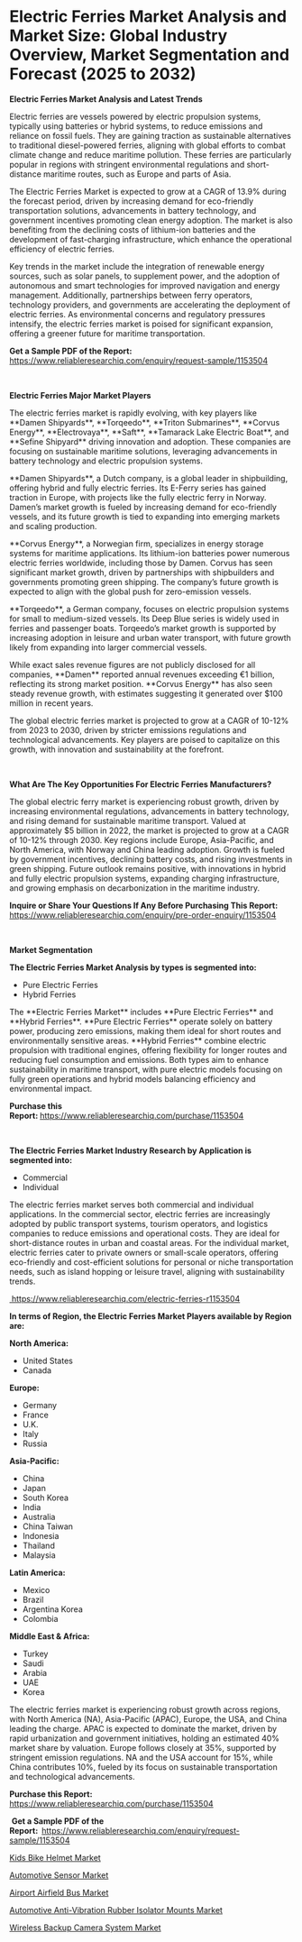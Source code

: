 <p><h1>Electric Ferries Market Analysis and Market Size: Global Industry Overview, Market Segmentation and Forecast (2025 to 2032)</h1></p><p><strong>Electric Ferries Market Analysis and Latest Trends</strong></p>
<p><p>Electric ferries are vessels powered by electric propulsion systems, typically using batteries or hybrid systems, to reduce emissions and reliance on fossil fuels. They are gaining traction as sustainable alternatives to traditional diesel-powered ferries, aligning with global efforts to combat climate change and reduce maritime pollution. These ferries are particularly popular in regions with stringent environmental regulations and short-distance maritime routes, such as Europe and parts of Asia.</p><p>The Electric Ferries Market is expected to grow at a CAGR of 13.9% during the forecast period, driven by increasing demand for eco-friendly transportation solutions, advancements in battery technology, and government incentives promoting clean energy adoption. The market is also benefiting from the declining costs of lithium-ion batteries and the development of fast-charging infrastructure, which enhance the operational efficiency of electric ferries.</p><p>Key trends in the market include the integration of renewable energy sources, such as solar panels, to supplement power, and the adoption of autonomous and smart technologies for improved navigation and energy management. Additionally, partnerships between ferry operators, technology providers, and governments are accelerating the deployment of electric ferries. As environmental concerns and regulatory pressures intensify, the electric ferries market is poised for significant expansion, offering a greener future for maritime transportation.</p></p>
<p><strong>Get a Sample PDF of the Report:&nbsp;</strong> <a href="https://www.reliableresearchiq.com/enquiry/request-sample/1153504?utm_campaign=1159&utm_medium=2&utm_source=Github&utm_content=ia&utm_term=22012025&utm_id=electric-ferries">https://www.reliableresearchiq.com/enquiry/request-sample/1153504</a></p>
<p>&nbsp;</p>
<p><strong>Electric Ferries Major Market Players</strong></p>
<p><p>The electric ferries market is rapidly evolving, with key players like **Damen Shipyards**, **Torqeedo**, **Triton Submarines**, **Corvus Energy**, **Electrovaya**, **Saft**, **Tamarack Lake Electric Boat**, and **Sefine Shipyard** driving innovation and adoption. These companies are focusing on sustainable maritime solutions, leveraging advancements in battery technology and electric propulsion systems.</p><p>**Damen Shipyards**, a Dutch company, is a global leader in shipbuilding, offering hybrid and fully electric ferries. Its E-Ferry series has gained traction in Europe, with projects like the fully electric ferry in Norway. Damen’s market growth is fueled by increasing demand for eco-friendly vessels, and its future growth is tied to expanding into emerging markets and scaling production.</p><p>**Corvus Energy**, a Norwegian firm, specializes in energy storage systems for maritime applications. Its lithium-ion batteries power numerous electric ferries worldwide, including those by Damen. Corvus has seen significant market growth, driven by partnerships with shipbuilders and governments promoting green shipping. The company’s future growth is expected to align with the global push for zero-emission vessels.</p><p>**Torqeedo**, a German company, focuses on electric propulsion systems for small to medium-sized vessels. Its Deep Blue series is widely used in ferries and passenger boats. Torqeedo’s market growth is supported by increasing adoption in leisure and urban water transport, with future growth likely from expanding into larger commercial vessels.</p><p>While exact sales revenue figures are not publicly disclosed for all companies, **Damen** reported annual revenues exceeding €1 billion, reflecting its strong market position. **Corvus Energy** has also seen steady revenue growth, with estimates suggesting it generated over $100 million in recent years.</p><p>The global electric ferries market is projected to grow at a CAGR of 10-12% from 2023 to 2030, driven by stricter emissions regulations and technological advancements. Key players are poised to capitalize on this growth, with innovation and sustainability at the forefront.</p></p>
<p>&nbsp;</p>
<p><strong>What Are The Key Opportunities For Electric Ferries Manufacturers?</strong></p>
<p><p>The global electric ferry market is experiencing robust growth, driven by increasing environmental regulations, advancements in battery technology, and rising demand for sustainable maritime transport. Valued at approximately $5 billion in 2022, the market is projected to grow at a CAGR of 10-12% through 2030. Key regions include Europe, Asia-Pacific, and North America, with Norway and China leading adoption. Growth is fueled by government incentives, declining battery costs, and rising investments in green shipping. Future outlook remains positive, with innovations in hybrid and fully electric propulsion systems, expanding charging infrastructure, and growing emphasis on decarbonization in the maritime industry.</p></p>
<p><strong>Inquire or Share Your Questions If Any Before Purchasing This Report:</strong> <a href="https://www.reliableresearchiq.com/enquiry/pre-order-enquiry/1153504?utm_campaign=1159&utm_medium=2&utm_source=Github&utm_content=ia&utm_term=22012025&utm_id=electric-ferries">https://www.reliableresearchiq.com/enquiry/pre-order-enquiry/1153504</a></p>
<p>&nbsp;</p>
<p><strong>Market Segmentation</strong></p>
<p><strong>The Electric Ferries Market Analysis by types is segmented into:</strong></p>
<p><ul><li>Pure Electric Ferries</li><li>Hybrid Ferries</li></ul></p>
<p><p>The **Electric Ferries Market** includes **Pure Electric Ferries** and **Hybrid Ferries**. **Pure Electric Ferries** operate solely on battery power, producing zero emissions, making them ideal for short routes and environmentally sensitive areas. **Hybrid Ferries** combine electric propulsion with traditional engines, offering flexibility for longer routes and reducing fuel consumption and emissions. Both types aim to enhance sustainability in maritime transport, with pure electric models focusing on fully green operations and hybrid models balancing efficiency and environmental impact.</p></p>
<p><strong>Purchase this Report:&nbsp;</strong><a href="https://www.reliableresearchiq.com/purchase/1153504?utm_campaign=1159&utm_medium=2&utm_source=Github&utm_content=ia&utm_term=22012025&utm_id=electric-ferries">https://www.reliableresearchiq.com/purchase/1153504</a></p>
<p>&nbsp;</p>
<p><strong>The Electric Ferries Market Industry Research by Application is segmented into:</strong></p>
<p><ul><li>Commercial</li><li>Individual</li></ul></p>
<p><p>The electric ferries market serves both commercial and individual applications. In the commercial sector, electric ferries are increasingly adopted by public transport systems, tourism operators, and logistics companies to reduce emissions and operational costs. They are ideal for short-distance routes in urban and coastal areas. For the individual market, electric ferries cater to private owners or small-scale operators, offering eco-friendly and cost-efficient solutions for personal or niche transportation needs, such as island hopping or leisure travel, aligning with sustainability trends.</p></p>
<p><a href="https://www.reliableresearchiq.com/electric-ferries-r1153504?utm_campaign=1159&utm_medium=2&utm_source=Github&utm_content=ia&utm_term=22012025&utm_id=electric-ferries">&nbsp;https://www.reliableresearchiq.com/electric-ferries-r1153504</a></p>
<p><strong>In terms of Region, the Electric Ferries Market Players available by Region are:</strong></p>
<p>
    <p> <strong> North America: </strong>
        <ul>
            <li>United States</li>
            <li>Canada</li>
        </ul>
        </p> 
    <p> <strong> Europe: </strong>
        <ul>
            <li>Germany</li>
            <li>France</li>
            <li>U.K.</li>
            <li>Italy</li>
            <li>Russia</li>
        </ul>
        </p> 
    <p> <strong> Asia-Pacific: </strong>
        <ul>
            <li>China</li>
            <li>Japan</li>
            <li>South Korea</li>
            <li>India</li>
            <li>Australia</li>
            <li>China Taiwan</li>
            <li>Indonesia</li>
            <li>Thailand</li>
            <li>Malaysia</li>
        </ul>
        </p> 
    <p> <strong> Latin America: </strong>
        <ul>
            <li>Mexico</li>
            <li>Brazil</li>
            <li>Argentina Korea</li>
            <li>Colombia</li>
        </ul>
        </p> 
    <p> <strong> Middle East & Africa: </strong>
        <ul>
            <li>Turkey</li>
            <li>Saudi</li>
            <li>Arabia</li>
            <li>UAE</li>
            <li>Korea</li>
        </ul>
    </p>
    </p>
<p><p>The electric ferries market is experiencing robust growth across regions, with North America (NA), Asia-Pacific (APAC), Europe, the USA, and China leading the charge. APAC is expected to dominate the market, driven by rapid urbanization and government initiatives, holding an estimated 40% market share by valuation. Europe follows closely at 35%, supported by stringent emission regulations. NA and the USA account for 15%, while China contributes 10%, fueled by its focus on sustainable transportation and technological advancements.</p></p>
<p><strong>Purchase this Report: </strong><a href="https://www.reliableresearchiq.com/purchase/1153504?utm_campaign=1159&utm_medium=2&utm_source=Github&utm_content=ia&utm_term=22012025&utm_id=electric-ferries">https://www.reliableresearchiq.com/purchase/1153504</a></p>
<p>&nbsp;<strong>Get a Sample PDF of the Report:&nbsp;&nbsp;</strong><a href="https://www.reliableresearchiq.com/enquiry/request-sample/1153504?utm_campaign=1159&utm_medium=2&utm_source=Github&utm_content=ia&utm_term=22012025&utm_id=electric-ferries">https://www.reliableresearchiq.com/enquiry/request-sample/1153504</a></p>
<p><strong></strong></p>
<p><p><a href="https://www.linkedin.com/pulse/global-kids-bike-helmet-market-future-trends-segment-exhkc?utm_campaign=1159&utm_medium=2&utm_source=Github&utm_content=ia&utm_term=22012025&utm_id=electric-ferries">Kids Bike Helmet Market</a></p><p><a href="https://github.com/yankimber90yankim/Market-Research-Report-List-1/blob/main/automotive-sensor-market.md?utm_campaign=1159&utm_medium=2&utm_source=Github&utm_content=ia&utm_term=22012025&utm_id=electric-ferries">Automotive Sensor Market</a></p><p><a href="https://www.linkedin.com/pulse/airport-airfield-bus-market-analysis-from-2025-2032-size-thzhf?utm_campaign=1159&utm_medium=2&utm_source=Github&utm_content=ia&utm_term=22012025&utm_id=electric-ferries">Airport Airfield Bus Market</a></p><p><a href="https://www.linkedin.com/pulse/regulatory-insights-automotive-anti-vibration-rubber-isolator-wedsf?utm_campaign=1159&utm_medium=2&utm_source=Github&utm_content=ia&utm_term=22012025&utm_id=electric-ferries">Automotive Anti-Vibration Rubber Isolator Mounts Market</a></p><p><a href="https://github.com/princessbartram3/Market-Research-Report-List-1/blob/main/wireless-backup-camera-system-market.md?utm_campaign=1159&utm_medium=2&utm_source=Github&utm_content=ia&utm_term=22012025&utm_id=electric-ferries">Wireless Backup Camera System Market</a></p></p>